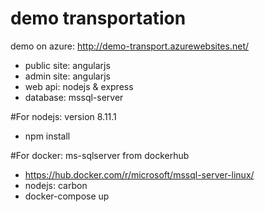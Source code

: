 # demo transportation 
demo on azure: http://demo-transport.azurewebsites.net/
- public site: angularjs
- admin site: angularjs
- web api: nodejs & express
- database: mssql-server

#For nodejs: version 8.11.1 
- npm install

#For docker: ms-sqlserver from dockerhub
- https://hub.docker.com/r/microsoft/mssql-server-linux/
- nodejs: carbon
- docker-compose up
